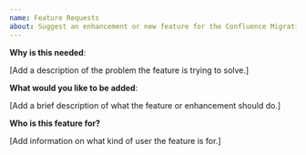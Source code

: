 ```yaml
---
name: Feature Requests
about: Suggest an enhancement or new feature for the Confluence Migration Tool
---
```


<!-- Please only use this template for submitting feature requests -->

**Why is this needed**:

[Add a description of the problem the feature is trying to solve.]


**What would you like to be added**:

[Add a brief description of what the feature or enhancement should do.]


**Who is this feature for?**

[Add information on what kind of user the feature is for.]
